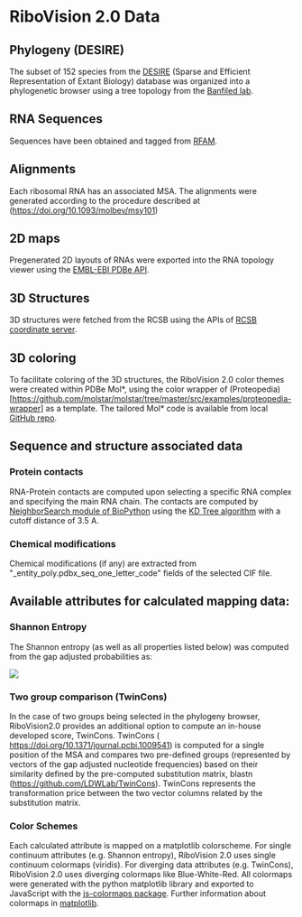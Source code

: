 # RiboVision 2.0 Data
## Phylogeny (DESIRE)
The subset of 152 species from the [DESIRE](https://doi.org/10.1093/molbev/msy101) (Sparse and Efficient Representation of Extant Biology) 
database was organized into a phylogenetic browser using a tree topology from the [Banfiled lab](https://doi.org/10.1038/nmicrobiol.2016.48).

## RNA Sequences
Sequences have been obtained and tagged from [RFAM](https://rfam.org).

## Alignments 
Each ribosomal RNA has an associated MSA. The alignments were generated according to the procedure described at (https://doi.org/10.1093/molbev/msy101)

## 2D maps 
Pregenerated 2D layouts of RNAs were exported into the RNA topology viewer using the [EMBL-EBI PDBe API](https://www.ebi.ac.uk/pdbe/static/entry/7k00_1_A.json).

## 3D Structures 
3D structures were fetched from the RCSB using the APIs of [RCSB coordinate server](https://models.rcsb.org/v1/7k00/).

## 3D coloring
To facilitate coloring of the 3D structures, the RiboVision 2.0 color themes were created within PDBe Mol*, using the color wrapper of (Proteopedia)[https://github.com/molstar/molstar/tree/master/src/examples/proteopedia-wrapper]  as a template. The tailored Mol* code is available from local [GitHub repo](https://github.com/LDWLab/pdbe-molstar-GT).

## Sequence and structure associated data
### Protein contacts
RNA-Protein contacts are computed upon selecting a specific RNA complex and specifying the main RNA chain. The contacts are computed by [NeighborSearch module of BioPython](https://biopython.org/docs/1.75/api/Bio.PDB.NeighborSearch.html) using the [KD Tree algorithm](https://biopython.org/docs/1.75/api/Bio.KDTree.KDTree.html) with a cutoff distance of 3.5 A.

### Chemical modifications
Chemical modifications (if any) are extracted from "_entity_poly.pdbx_seq_one_letter_code" fields of the selected CIF file. 

## Available attributes for calculated mapping data:

### Shannon Entropy
The Shannon entropy (as well as all properties listed below) was computed from the gap adjusted probabilities as:

<img src="https://render.githubusercontent.com/render/math?math=H_{SE}(n) = -\sum_{i=1}^c p_i(n)log_2p_i(n) \approx -\sum_{i=1}^c f_i(n)log_2f_i(n)">

### Two group comparison (TwinCons)
In the case of two groups being selected in the phylogeny browser, RiboVision2.0 provides an additional option to compute an in-house developed score, TwinCons. TwinCons (
https://doi.org/10.1371/journal.pcbi.1009541) is computed for a single position of the MSA and compares two pre-defined groups (represented by vectors of the gap adjusted nucleotide frequencies) based on their similarity defined by the pre-computed substitution matrix, blastn (https://github.com/LDWLab/TwinCons). TwinCons represents the transformation price between the two vector columns related by the substitution matrix. 

### Color Schemes
Each calculated attribute is mapped on a matplotlib colorscheme. For single continuum attributes (e.g. Shannon entropy), RiboVision 2.0 uses single continuum colormaps (viridis). For diverging data attributes (e.g. TwinCons), RiboVision 2.0 uses diverging colormaps like Blue-White-Red. All colormaps were generated with the python matplotlib library and exported to JavaScript with the [js-colormaps package](https://github.com/timothygebhard/js-colormaps). Further information about colormaps in [matplotlib](https://bids.github.io/colormap/).
